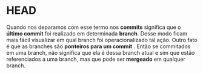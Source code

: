 # HEAD
Quando nos deparamos com esse termo nos **commits** significa que o **último commit** foi realizado em determinada **branch**. Desse modo ficam mais fácil visualizar em qual branch foi operacionalizado tal ação. 
Outro fato é que as branches são **ponteiros para um commit** . Então se commitados em uma branch, não significa que ela é dessa branch atual e sim que estão referenciados a uma branch, mas que pode ser **mergeado** em qualquer branch.
<!--stackedit_data:
eyJoaXN0b3J5IjpbLTkxODA5NDMzOCwtMTM2MDQwOTY3MywxNT
M3MTc0MjM3XX0=
-->